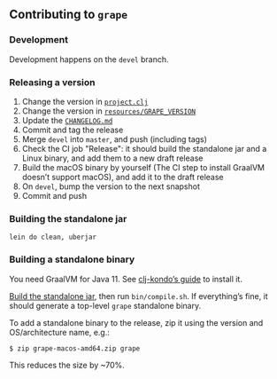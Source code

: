 ## Contributing to `grape`

### Development

Development happens on the `devel` branch.

### Releasing a version

1. Change the version in [`project.clj`](./project.clj)
2. Change the version in [`resources/GRAPE_VERSION`](./resources/GRAPE_VERSION)
3. Update the [`CHANGELOG.md`](./CHANGELOG.md)
4. Commit and tag the release
5. Merge `devel` into `master`, and push (including tags)
6. Check the CI job "Release": it should build the standalone jar and a Linux binary, and add them to a new draft
   release
7. Build the macOS binary by yourself (The CI step to install GraalVM doesn’t support macOS), and add it to the draft
   release
8. On `devel`, bump the version to the next snapshot
9. Commit and push

### Building the standalone jar

    lein do clean, uberjar

### Building a standalone binary

You need GraalVM for Java 11. See [clj-kondo’s guide][ckg] to install it.

[Build the standalone jar](#building-the-standalone-jar), then run `bin/compile.sh`.
If everything’s fine, it should generate a top-level `grape` standalone binary.

To add a standalone binary to the release, zip it using the version and OS/architecture name, e.g.:

    $ zip grape-macos-amd64.zip grape

This reduces the size by ~70%.

[ckg]: https://github.com/borkdude/clj-kondo/blob/e62eb04bc8bdb754a368ca8e7b0e76d8d568253e/doc/build.md#building-from-source